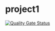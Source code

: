 # project1
[![Quality Gate Status](https://sonarcloud.io/api/project_badges/measure?project=joshikadorairaj_project1&metric=alert_status)](https://sonarcloud.io/summary/new_code?id=joshikadorairaj_project1)
